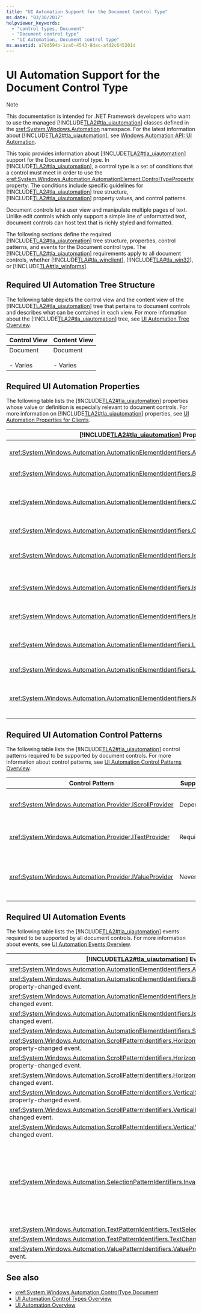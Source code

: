 ```yaml
---
title: "UI Automation Support for the Document Control Type"
ms.date: "03/30/2017"
helpviewer_keywords: 
  - "control types, Document"
  - "Document control type"
  - "UI Automation, Document control type"
ms.assetid: a79d594b-1ca0-4543-8dac-afd2c645201d
---
```

# UI Automation Support for the Document Control Type
> [!NOTE]
>  This documentation is intended for .NET Framework developers who want to use the managed [!INCLUDE[TLA2#tla_uiautomation](../../../includes/tla2sharptla-uiautomation-md.md)] classes defined in the <xref:System.Windows.Automation> namespace. For the latest information about [!INCLUDE[TLA2#tla_uiautomation](../../../includes/tla2sharptla-uiautomation-md.md)], see [Windows Automation API: UI Automation](https://go.microsoft.com/fwlink/?LinkID=156746).  
  
 This topic provides information about [!INCLUDE[TLA2#tla_uiautomation](../../../includes/tla2sharptla-uiautomation-md.md)] support for the Document control type. In [!INCLUDE[TLA2#tla_uiautomation](../../../includes/tla2sharptla-uiautomation-md.md)], a control type is a set of conditions that a control must meet in order to use the <xref:System.Windows.Automation.AutomationElement.ControlTypeProperty> property. The conditions include specific guidelines for [!INCLUDE[TLA2#tla_uiautomation](../../../includes/tla2sharptla-uiautomation-md.md)] tree structure, [!INCLUDE[TLA2#tla_uiautomation](../../../includes/tla2sharptla-uiautomation-md.md)] property values, and control patterns.  
  
 Document controls let a user view and manipulate multiple pages of text. Unlike edit controls which only support a simple line of unformatted text, document controls can host text that is richly styled and formatted.  
  
 The following sections define the required [!INCLUDE[TLA2#tla_uiautomation](../../../includes/tla2sharptla-uiautomation-md.md)] tree structure, properties, control patterns, and events for the Document control type. The [!INCLUDE[TLA2#tla_uiautomation](../../../includes/tla2sharptla-uiautomation-md.md)] requirements apply to all document controls, whether [!INCLUDE[TLA#tla_winclient](../../../includes/tlasharptla-winclient-md.md)], [!INCLUDE[TLA#tla_win32](../../../includes/tlasharptla-win32-md.md)], or [!INCLUDE[TLA#tla_winforms](../../../includes/tlasharptla-winforms-md.md)].  
  
<a name="Required_UI_Automation_Tree_Structure"></a>   
## Required UI Automation Tree Structure  
 The following table depicts the control view and the content view of the [!INCLUDE[TLA2#tla_uiautomation](../../../includes/tla2sharptla-uiautomation-md.md)] tree that pertains to document controls and describes what can be contained in each view. For more information about the [!INCLUDE[TLA2#tla_uiautomation](../../../includes/tla2sharptla-uiautomation-md.md)] tree, see [UI Automation Tree Overview](../../../docs/framework/ui-automation/ui-automation-tree-overview.md).  
  
|Control View|Content View|  
|------------------|------------------|  
|Document<br /><br /> -   Varies|Document<br /><br /> -   Varies|  
  
<a name="Required_UI_Automation_Properties"></a>   
## Required UI Automation Properties  
 The following table lists the [!INCLUDE[TLA2#tla_uiautomation](../../../includes/tla2sharptla-uiautomation-md.md)] properties whose value or definition is especially relevant to document controls. For more information on [!INCLUDE[TLA2#tla_uiautomation](../../../includes/tla2sharptla-uiautomation-md.md)] properties, see [UI Automation Properties for Clients](../../../docs/framework/ui-automation/ui-automation-properties-for-clients.md).  
  
|[!INCLUDE[TLA2#tla_uiautomation](../../../includes/tla2sharptla-uiautomation-md.md)] Property|Value|Notes|  
|------------------------------------------------------------------------------------|-----------|-----------|  
|<xref:System.Windows.Automation.AutomationElementIdentifiers.AutomationIdProperty>|See notes.|The value of this property needs to be unique across all controls in an application.|  
|<xref:System.Windows.Automation.AutomationElementIdentifiers.BoundingRectangleProperty>|See notes.|The outermost rectangle that contains the whole control.|  
|<xref:System.Windows.Automation.AutomationElementIdentifiers.ClickablePointProperty>|See notes.|The document has a clickable point that will cause the document of one of its elements in the document container to have focus.|  
|<xref:System.Windows.Automation.AutomationElementIdentifiers.ControlTypeProperty>|Document|This value is the same for all UI frameworks.|  
|<xref:System.Windows.Automation.AutomationElementIdentifiers.IsContentElementProperty>|True|The document control is always included in the content view of the [!INCLUDE[TLA2#tla_uiautomation](../../../includes/tla2sharptla-uiautomation-md.md)] tree.|  
|<xref:System.Windows.Automation.AutomationElementIdentifiers.IsControlElementProperty>|True|The document control is always included in the control view of the [!INCLUDE[TLA2#tla_uiautomation](../../../includes/tla2sharptla-uiautomation-md.md)] tree.|  
|<xref:System.Windows.Automation.AutomationElementIdentifiers.IsKeyboardFocusableProperty>|See notes.|If the control can receive keyboard focus, it must support this property.|  
|<xref:System.Windows.Automation.AutomationElementIdentifiers.LabeledByProperty>|See notes.|The value of this property should be the label of the document control. Typically, the title of the document is used.|  
|<xref:System.Windows.Automation.AutomationElementIdentifiers.LocalizedControlTypeProperty>|"document"|Localized string corresponding to the Document control type.|  
|<xref:System.Windows.Automation.AutomationElementIdentifiers.NameProperty>|See notes.|The document control typically gets its names from the file name it is loaded from. This is often displayed in a containing window or frame title.|  
  
<a name="Required_UI_Automation_Control_Patterns"></a>   
## Required UI Automation Control Patterns  
 The following table lists the [!INCLUDE[TLA2#tla_uiautomation](../../../includes/tla2sharptla-uiautomation-md.md)] control patterns required to be supported by document controls. For more information about control patterns, see [UI Automation Control Patterns Overview](../../../docs/framework/ui-automation/ui-automation-control-patterns-overview.md).  
  
|Control Pattern|Support|Notes|  
|---------------------|-------------|-----------|  
|<xref:System.Windows.Automation.Provider.IScrollProvider>|Depends|The document control can span larger than that span of the viewport. The control should support the Scroll control pattern if the content is scrollable.|  
|<xref:System.Windows.Automation.Provider.ITextProvider>|Required|The document control can span larger than that span of the viewport. The control should support the Scroll control pattern if the content is scrollable.|  
|<xref:System.Windows.Automation.Provider.IValueProvider>|Never|The document control does not support this control pattern because the contents of the control often span more than one page. UI Automation clients should use <xref:System.Windows.Automation.TextPattern> to obtain text information about a document.|  
  
<a name="Required_UI_Automation_Events"></a>   
## Required UI Automation Events  
 The following table lists the [!INCLUDE[TLA2#tla_uiautomation](../../../includes/tla2sharptla-uiautomation-md.md)] events required to be supported by all document controls. For more information about events, see [UI Automation Events Overview](../../../docs/framework/ui-automation/ui-automation-events-overview.md).  
  
|[!INCLUDE[TLA2#tla_uiautomation](../../../includes/tla2sharptla-uiautomation-md.md)] Event|Support|Notes|  
|---------------------------------------------------------------------------------|-------------|-----------|  
|<xref:System.Windows.Automation.AutomationElementIdentifiers.AutomationFocusChangedEvent>|Required|None|  
|<xref:System.Windows.Automation.AutomationElementIdentifiers.BoundingRectangleProperty> property-changed event.|Required|None|  
|<xref:System.Windows.Automation.AutomationElementIdentifiers.IsEnabledProperty> property-changed event.|Required|None|  
|<xref:System.Windows.Automation.AutomationElementIdentifiers.IsOffscreenProperty> property-changed event.|Required|None|  
|<xref:System.Windows.Automation.AutomationElementIdentifiers.StructureChangedEvent>|Required|None|  
|<xref:System.Windows.Automation.ScrollPatternIdentifiers.HorizontallyScrollableProperty> property-changed event.|Required|None|  
|<xref:System.Windows.Automation.ScrollPatternIdentifiers.HorizontalScrollPercentProperty> property-changed event.|Required|None|  
|<xref:System.Windows.Automation.ScrollPatternIdentifiers.HorizontalViewSizeProperty> property-changed event.|Required|None|  
|<xref:System.Windows.Automation.ScrollPatternIdentifiers.VerticalScrollPercentProperty> property-changed event.|Required|None|  
|<xref:System.Windows.Automation.ScrollPatternIdentifiers.VerticallyScrollableProperty> property-changed event.|Required|None|  
|<xref:System.Windows.Automation.ScrollPatternIdentifiers.VerticalViewSizeProperty> property-changed event.|Required|None|  
|<xref:System.Windows.Automation.SelectionPatternIdentifiers.InvalidatedEvent>|Depends|If the control supports the Selection control pattern, it must support this event.|  
|<xref:System.Windows.Automation.TextPatternIdentifiers.TextSelectionChangedEvent>|Required|None|  
|<xref:System.Windows.Automation.TextPatternIdentifiers.TextChangedEvent>|Required|None|  
|<xref:System.Windows.Automation.ValuePatternIdentifiers.ValueProperty> property-changed event.|Never|None|  
  
## See also

- <xref:System.Windows.Automation.ControlType.Document>
- [UI Automation Control Types Overview](../../../docs/framework/ui-automation/ui-automation-control-types-overview.md)
- [UI Automation Overview](../../../docs/framework/ui-automation/ui-automation-overview.md)
